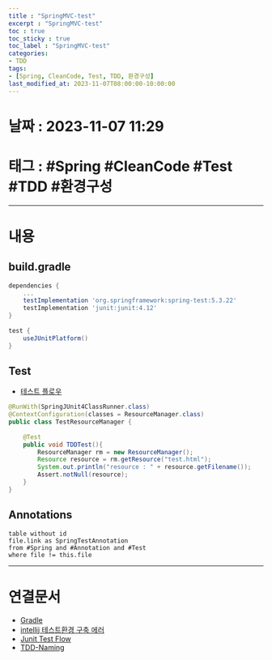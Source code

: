 ```yaml
---
title : "SpringMVC-test"
excerpt : "SpringMVC-test"
toc : true
toc_sticky : true
toc_label : "SpringMVC-test"
categories:
- TDD
tags:
- [Spring, CleanCode, Test, TDD, 환경구성]
last_modified_at: 2023-11-07T08:00:00-10:00:00
---
```


# 날짜 : 2023-11-07 11:29

# 태그 : #Spring #CleanCode #Test #TDD #환경구성 
---

# 내용

## build.gradle

```groovy
dependencies {  
	...
    testImplementation 'org.springframework:spring-test:5.3.22'  
    testImplementation 'junit:junit:4.12'  
}  
  
test {  
    useJUnitPlatform()  
}
```

## Test
- [테스트 플로우](../../Test/Test-Junit-Test-Flow)

```java
@RunWith(SpringJUnit4ClassRunner.class)  
@ContextConfiguration(classes = ResourceManager.class)  
public class TestResourceManager {  
  
    @Test  
    public void TDDTest(){  
        ResourceManager rm = new ResourceManager();  
        Resource resource = rm.getResource("test.html");  
        System.out.println("resource : " + resource.getFilename());  
        Assert.notNull(resource);  
    }  
}

```

## Annotations

```dataview
table without id
file.link as SpringTestAnnotation
from #Spring and #Annotation and #Test 
where file != this.file
```

---

# 연결문서
- [Gradle](../../Build/Build-Gradle)
- [intellij 테스트환경 구축 에러](../../IDE/IDE-Intellij-error#Execution-failed-for-task-'-test'.)
- [Junit Test Flow](../../Test/Test-Junit-Test-Flow)
- [TDD-Naming](../../TDD/TDD-TDD-Naming)